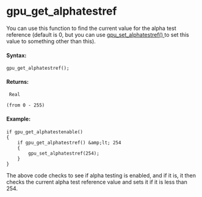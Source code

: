 # gpu_get_alphatestref

You can use this function to find the current value for the alpha test
reference (default is 0, but you can use [ gpu_set_alphatestref()
](gpu_set_alphatestref) to set this value to something other than
this).

#### Syntax:

``` gml
gpu_get_alphatestref();
```

#### Returns:

``` gml
 Real

(from 0 - 255)
```

#### Example:

``` gml
if gpu_get_alphatestenable()
{
    if gpu_get_alphatestref() &amp;lt; 254
    {
        gpu_set_alphatestref(254);
    }
}
```

The above code checks to see if alpha testing is enabled, and if it is,
it then checks the current alpha test reference value and sets it if it
is less than 254.

